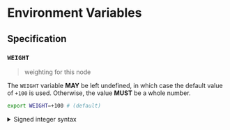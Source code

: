 # Environment Variables

## Specification

### `WEIGHT`

> weighting for this node

The `WEIGHT` variable **MAY** be left undefined, in which case the default value
of `+100` is used. Otherwise, the value **MUST** be a whole number.

```bash
export WEIGHT=+100 # (default)
```

<details>
<summary>Signed integer syntax</summary>

Signed integers can only be specified using decimal notation. A leading positive
sign (`+`) is **OPTIONAL**. A leading negative sign (`-`) is **REQUIRED** in
order to specify a negative value.

Internally, the `WEIGHT` variable is represented using a signed 8-bit integer
type (`int8`); any value that overflows this data-type is invalid.

</details>
